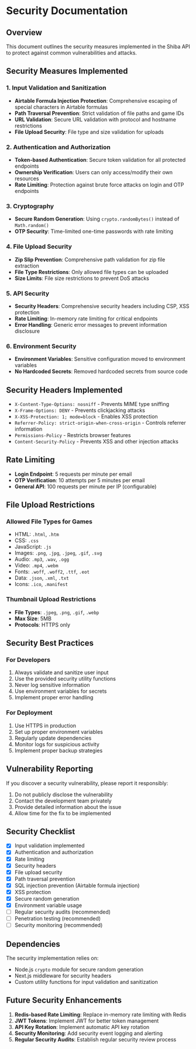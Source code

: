 # Security Documentation

## Overview
This document outlines the security measures implemented in the Shiba API to protect against common vulnerabilities and attacks.

## Security Measures Implemented

### 1. Input Validation and Sanitization
- **Airtable Formula Injection Protection**: Comprehensive escaping of special characters in Airtable formulas
- **Path Traversal Prevention**: Strict validation of file paths and game IDs
- **URL Validation**: Secure URL validation with protocol and hostname restrictions
- **File Upload Security**: File type and size validation for uploads

### 2. Authentication and Authorization
- **Token-based Authentication**: Secure token validation for all protected endpoints
- **Ownership Verification**: Users can only access/modify their own resources
- **Rate Limiting**: Protection against brute force attacks on login and OTP endpoints

### 3. Cryptography
- **Secure Random Generation**: Using `crypto.randomBytes()` instead of `Math.random()`
- **OTP Security**: Time-limited one-time passwords with rate limiting

### 4. File Upload Security
- **Zip Slip Prevention**: Comprehensive path validation for zip file extraction
- **File Type Restrictions**: Only allowed file types can be uploaded
- **Size Limits**: File size restrictions to prevent DoS attacks

### 5. API Security
- **Security Headers**: Comprehensive security headers including CSP, XSS protection
- **Rate Limiting**: In-memory rate limiting for critical endpoints
- **Error Handling**: Generic error messages to prevent information disclosure

### 6. Environment Security
- **Environment Variables**: Sensitive configuration moved to environment variables
- **No Hardcoded Secrets**: Removed hardcoded secrets from source code

## Security Headers Implemented

- `X-Content-Type-Options: nosniff` - Prevents MIME type sniffing
- `X-Frame-Options: DENY` - Prevents clickjacking attacks
- `X-XSS-Protection: 1; mode=block` - Enables XSS protection
- `Referrer-Policy: strict-origin-when-cross-origin` - Controls referrer information
- `Permissions-Policy` - Restricts browser features
- `Content-Security-Policy` - Prevents XSS and other injection attacks

## Rate Limiting

- **Login Endpoint**: 5 requests per minute per email
- **OTP Verification**: 10 attempts per 5 minutes per email
- **General API**: 100 requests per minute per IP (configurable)

## File Upload Restrictions

### Allowed File Types for Games
- HTML: `.html`, `.htm`
- CSS: `.css`
- JavaScript: `.js`
- Images: `.png`, `.jpg`, `.jpeg`, `.gif`, `.svg`
- Audio: `.mp3`, `.wav`, `.ogg`
- Video: `.mp4`, `.webm`
- Fonts: `.woff`, `.woff2`, `.ttf`, `.eot`
- Data: `.json`, `.xml`, `.txt`
- Icons: `.ico`, `.manifest`

### Thumbnail Upload Restrictions
- **File Types**: `.jpeg`, `.png`, `.gif`, `.webp`
- **Max Size**: 5MB
- **Protocols**: HTTPS only

## Security Best Practices

### For Developers
1. Always validate and sanitize user input
2. Use the provided security utility functions
3. Never log sensitive information
4. Use environment variables for secrets
5. Implement proper error handling

### For Deployment
1. Use HTTPS in production
2. Set up proper environment variables
3. Regularly update dependencies
4. Monitor logs for suspicious activity
5. Implement proper backup strategies

## Vulnerability Reporting

If you discover a security vulnerability, please report it responsibly:
1. Do not publicly disclose the vulnerability
2. Contact the development team privately
3. Provide detailed information about the issue
4. Allow time for the fix to be implemented

## Security Checklist

- [x] Input validation implemented
- [x] Authentication and authorization
- [x] Rate limiting
- [x] Security headers
- [x] File upload security
- [x] Path traversal prevention
- [x] SQL injection prevention (Airtable formula injection)
- [x] XSS protection
- [x] Secure random generation
- [x] Environment variable usage
- [ ] Regular security audits (recommended)
- [ ] Penetration testing (recommended)
- [ ] Security monitoring (recommended)

## Dependencies

The security implementation relies on:
- Node.js `crypto` module for secure random generation
- Next.js middleware for security headers
- Custom utility functions for input validation and sanitization

## Future Security Enhancements

1. **Redis-based Rate Limiting**: Replace in-memory rate limiting with Redis
2. **JWT Tokens**: Implement JWT for better token management
3. **API Key Rotation**: Implement automatic API key rotation
4. **Security Monitoring**: Add security event logging and alerting
5. **Regular Security Audits**: Establish regular security review process
